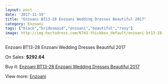 ```yaml
---
layout: post
date: '2017-11-19'
title: "Enzoani BT13-28 Enzoani Wedding Dresses Beautiful 2017"
category: Enzoani
tags: ["black","bridesmaid","enzoani","beautiful","rosy"]
image: http://img.hectodress.com/6743-thickbox_default/enzoani-bt13-28-enzoani-wedding-dresses-beautiful-2013.jpg
---
```

Enzoani BT13-28 Enzoani Wedding Dresses Beautiful 2017

On Sales: **$292.64**
<a href="https://www.hectodress.com/enzoani/3390-enzoani-bt13-28-enzoani-wedding-dresses-beautiful-2013.html"><amp-img layout="responsive" width="600" height="600" src="//img.hectodress.com/6743-thickbox_default/enzoani-bt13-28-enzoani-wedding-dresses-beautiful-2013.jpg" alt="Enzoani BT13-28 Enzoani Wedding Dresses Beautiful 2017 0" /></a>
<a href="https://www.hectodress.com/enzoani/3390-enzoani-bt13-28-enzoani-wedding-dresses-beautiful-2013.html"><amp-img layout="responsive" width="600" height="600" src="//img.hectodress.com/6744-thickbox_default/enzoani-bt13-28-enzoani-wedding-dresses-beautiful-2013.jpg" alt="Enzoani BT13-28 Enzoani Wedding Dresses Beautiful 2017 1" /></a>

Buy it: [Enzoani BT13-28 Enzoani Wedding Dresses Beautiful 2017](https://www.hectodress.com/enzoani/3390-enzoani-bt13-28-enzoani-wedding-dresses-beautiful-2013.html "Enzoani BT13-28 Enzoani Wedding Dresses Beautiful 2017")

View more: [Enzoani](https://www.hectodress.com/58-enzoani "Enzoani")